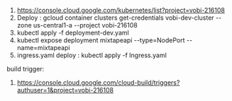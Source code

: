 1. https://console.cloud.google.com/kubernetes/list?project=vobi-216108
2. Deploy : gcloud container clusters get-credentials  vobi-dev-cluster --zone us-central1-a --project vobi-216108
3. kubectl apply -f deployment-dev.yaml
4. kubectl expose deployment mixtapeapi --type=NodePort --name=mixtapeapi
5. ingress.yaml deploy :  kubectl apply -f Ingress.yaml

build trigger:
1. https://console.cloud.google.com/cloud-build/triggers?authuser=1&project=vobi-216108

